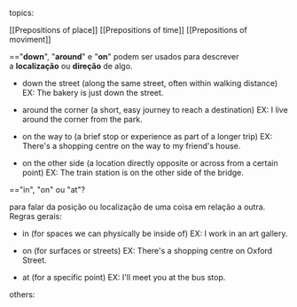 

topics: 

[[Prepositions of place]]
[[Prepositions of time]]
[[Prepositions of moviment]]


=="**down**", "**around**" e "**on**" podem ser usados para descrever a **localização** ou **direção** de algo.

* down the street (along the same street, often within walking distance)
EX: The bakery is just down the street.


* around the corner (a short, easy journey to reach a destination)
EX: I live around the corner from the park.


* on the way to (a brief stop or experience as part of a longer trip)
EX: There's a shopping centre on the way to my friend's house.


* on the other side (a location directly opposite or across from a certain point)
EX: The train station is on the other side of the bridge.


=="in", "on" ou "at"?

para falar da posição ou localização de uma coisa em relação a outra. Regras gerais:

* in (for spaces we can physically be inside of)
EX: I work in an art gallery.


* on (for surfaces or streets)
EX: There's a shopping centre on Oxford Street.


* at (for a specific point)
EX: I'll meet you at the bus stop.



others:
